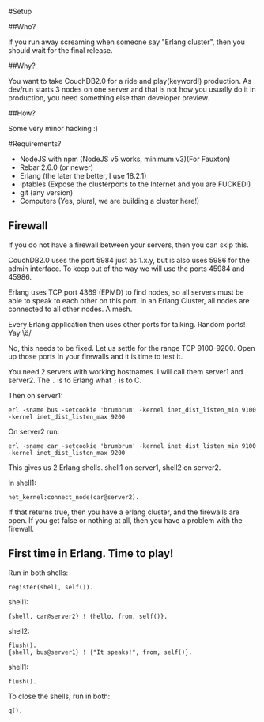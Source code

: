 #Setup

##Who?

If you run away screaming when someone say "Erlang cluster", then you should wait for the final release.

##Why?

You want to take CouchDB2.0 for a ride and play(keyword!) production. As dev/run starts 3 nodes on one server and that is not how you usually do it in production, you need something else than developer preview.

##How?

Some very minor hacking :)

#Requirements?

* NodeJS with npm (NodeJS v5 works, minimum v3)(For Fauxton)
* Rebar 2.6.0     (or newer)
* Erlang          (the later the better, I use 18.2.1)
* Iptables        (Expose the clusterports to the Internet and you are FUCKED!)
* git             (any version)
* Computers       (Yes, plural, we are building a cluster here!)

## Firewall

If you do not have a firewall between your servers, then you can skip this.

CouchDB2.0 uses the port 5984 just as 1.x.y, but is also uses 5986 for the admin interface. To keep out of the way we will use the ports 45984 and 45986.

Erlang uses TCP port 4369 (EPMD) to find nodes, so all servers must be able to speak to each other on this port.
In an Erlang Cluster, all nodes are connected to all other nodes. A mesh.

Every Erlang application then uses other ports for talking. Random ports! Yay \ö/

No, this needs to be fixed. Let us settle for the range TCP 9100-9200. Open up those ports in your firewalls and it is time to test it.

You need 2 servers with working hostnames. I will call them server1 and server2. The `.` is to Erlang what `;` is to C.

Then on server1:

    erl -sname bus -setcookie 'brumbrum' -kernel inet_dist_listen_min 9100 -kernel inet_dist_listen_max 9200

On server2 run:

    erl -sname car -setcookie 'brumbrum' -kernel inet_dist_listen_min 9100 -kernel inet_dist_listen_max 9200

This gives us 2 Erlang shells. shell1 on server1, shell2 on server2.

In shell1:

    net_kernel:connect_node(car@server2).

If that returns true, then you have a erlang cluster, and the firewalls are
open. If you get false or nothing at all, then you have a problem with the
firewall.

## First time in Erlang. Time to play!

Run in both shells:

    register(shell, self()).

shell1:

    {shell, car@server2} ! {hello, from, self()}.

shell2:

    flush().
    {shell, bus@server1} ! {"It speaks!", from, self()}.

shell1:

    flush().

To close the shells, run in both:

    q().
